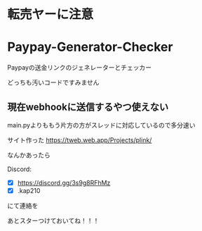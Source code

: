 # 転売ヤーに注意
# Paypay-Generator-Checker
Paypayの送金リンクのジェネレーターとチェッカー

どっちも汚いコードですみません

## 現在webhookに送信するやつ使えない

main.pyよりももう片方の方がスレッドに対応しているので多分速い

サイト作った
https://tweb.web.app/Projects/plink/

なんかあったら

Discord: 
- [x] https://discord.gg/3s9g8RFhMz
- [x] .kap210

にて連絡を

あとスターつけておいてね！！！
